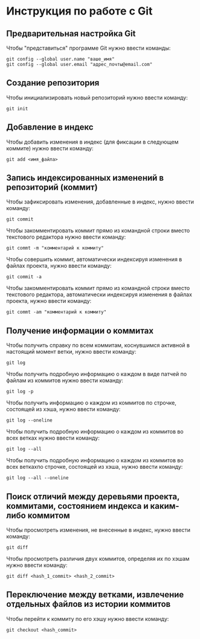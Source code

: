 # **Инструкция по работе с Git**

## Предварительная настройка Git

Чтобы "представиться" программе Git нужно ввести команды:

    git config --global user.name "ваше_имя"
    git config --global user.email "адрес_почты@email.com"

## Создание репозитория

Чтобы инициализировать новый репозиторий нужно ввести команду:

    git init

## Добавление в индекс

Чтобы добавить изменения в индекс (для фиксации в следующем коммите) нужно ввести команду:

    git add <имя_файла>

## Запись индексированных изменений в репозиторий (коммит)

Чтобы зафиксировать изменения, добавленные в индекс, нужно ввести команду:

    git commit

Чтобы закомментировать коммит прямо из командной строки вместо текстового редактора нужно ввести команду:

    git commt -m "комментарий к коммиту"

Чтобы совершить коммит, автоматически индексируя изменения в файлах проекта, нужно ввести команду:

    git commit -a

Чтобы закомментировать коммит прямо из командной строки вместо текстового редактора, автоматически индексируя изменения в файлах проекта, нужно ввести команду:

    git commt -am "комментарий к коммиту"

## Получение информации о коммитах

Чтобы получить справку по всем коммитам, коснувшимся активной в настоящий момент ветки, нужно ввести команду:

    git log

Чтобы получить подробную информацию о каждом в виде патчей по файлам из коммитов нужно ввести команду:

    git log -p

Чтобы получить информацию о каждом из коммитов по строчке, состоящей из хэша, нужно ввести команду:

    git log --oneline

Чтобы получить подробную информацию о каждом из коммитов во всех ветках нужно ввести команду:

    git log --all

Чтобы получить подробную информацию о каждом из коммитов во всех веткахпо строчке, состоящей из хэша, нужно ввести команду:

    git log --all --oneline

## Поиск отличий между деревьями проекта, коммитами, состоянием индекса и каким-либо коммитом

Чтобы просмотреть изменения, не внесенные в индекс, нужно ввести команду:

    git diff

Чтобы просмотреть различия двух коммитов, определяя их по хэшам нужно ввести команду:

    git diff <hash_1_commit> <hash_2_commit>

## Переключение между ветками, извлечение отдельных файлов из истории коммитов

Чтобы перейти к коммиту по его хэшу нужно ввести команду:

    git checkout <hash_commit>
